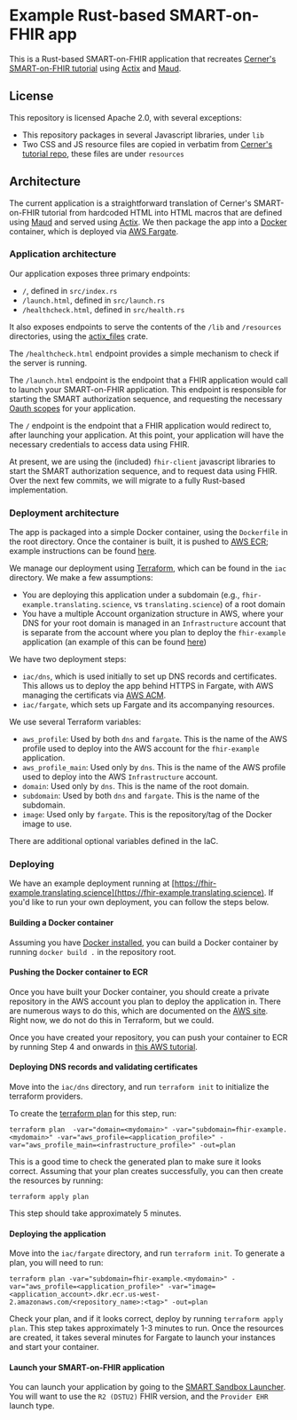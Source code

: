 # Example Rust-based SMART-on-FHIR app

This is a Rust-based SMART-on-FHIR application that recreates [Cerner's SMART-on-FHIR tutorial](https://engineering.cerner.com/smart-on-fhir-tutorial/#standalone-app-launch-for-patient-access-workflow)
using [Actix](https://actix.rs) and [Maud](https://maud.lambda.xyz).

## License

This repository is licensed Apache 2.0, with several exceptions:

* This repository packages in several Javascript libraries, under `lib`
* Two CSS and JS resource files are copied in verbatim from [Cerner's tutorial repo](https://github.com/cerner/smart-on-fhir-tutorial/tree/gh-pages),
  these files are under `resources`

## Architecture

The current application is a straightforward translation of Cerner's SMART-on-FHIR tutorial from hardcoded HTML into
HTML macros that are defined using [Maud](https://maud.lambda.xyz) and served using [Actix](https://actix.rs).
We then package the app into a [Docker](https://docker.com) container, which is deployed via
[AWS Fargate](https://aws.amazon.com/fargate/).

### Application architecture

Our application exposes three primary endpoints:

* `/`, defined in `src/index.rs`
* `/launch.html`, defined in `src/launch.rs`
* `/healthcheck.html`, defined in `src/health.rs`

It also exposes endpoints to serve the contents of the `/lib` and `/resources` directories,
using the [actix_files](https://docs.rs/actix-files/latest/actix_files/) crate.

The `/healthcheck.html` endpoint provides a simple mechanism to check if the server is running.

The `/launch.html` endpoint is the endpoint that a FHIR application would call to launch your
SMART-on-FHIR application. This endpoint is responsible for starting the SMART authorization
sequence, and requesting the necessary [Oauth scopes](https://build.fhir.org/ig/HL7/smart-app-launch/scopes-and-launch-context.html)
for your application.

The `/` endpoint is the endpoint that a FHIR application would redirect to, after launching your
application. At this point, your application will have the necessary credentials to access data
using FHIR.

At present, we are using the (included) `fhir-client` javascript libraries to start the SMART
authorization sequence, and to request data using FHIR. Over the next few commits, we will migrate
to a fully Rust-based implementation.

### Deployment architecture

The app is packaged into a simple Docker container, using the `Dockerfile` in the root directory.
Once the container is built, it is pushed to [AWS ECR](https://aws.amazon.com/ecr/);
example instructions can be found [here](https://docs.aws.amazon.com/AmazonECR/latest/userguide/getting-started-cli.html).

We manage our deployment using [Terraform](http://terraform.io/docs/providers/aws/r/route53_record.html),
which can be found in the `iac` directory. We make a few assumptions:

* You are deploying this application under a subdomain (e.g., `fhir-example.translating.science`, vs
  `translating.science`) of a root domain
* You have a multiple Account organization structure in AWS, where your DNS for your root domain
  is managed in an `Infrastructure` account that is separate from the account where you plan to
  deploy the `fhir-example` application (an example of this can be found [here](https://aws.amazon.com/blogs/mt/scale-multi-account-architecture-aws-network-firewall-and-aws-control-tower/))

We have two deployment steps:

* `iac/dns`, which is used initially to set up DNS records and certificates. This allows us to
  deploy the app behind HTTPS in Fargate, with AWS managing the certificats via [AWS ACM](https://aws.amazon.com/certificate-manager/).
* `iac/fargate`, which sets up Fargate and its accompanying resources.

We use several Terraform variables:

* `aws_profile`: Used by both `dns` and `fargate`. This is the name of the AWS profile used to
  deploy into the AWS account for the `fhir-example` application.
* `aws_profile_main`: Used only by `dns`. This is the name of the AWS profile used to deploy
  into the AWS `Infrastructure` account.
* `domain`: Used only by `dns`. This is the name of the root domain.
* `subdomain`: Used by both `dns` and `fargate`. This is the name of the subdomain.
* `image`: Used only by `fargate`. This is the repository/tag of the Docker image to use.

There are additional optional variables defined in the IaC.

### Deploying

We have an example deployment running at [https://fhir-example.translating.science](https://fhir-example.translating.science).
If you'd like to run your own deployment, you can follow the steps below.

#### Building a Docker container

Assuming you have [Docker installed](https://docs.docker.com/engine/install/), you can
build a Docker container by running `docker build .` in the repository root.

#### Pushing the Docker container to ECR

Once you have built your Docker container, you should create a private repository in the
AWS account you plan to deploy the application in. There are numerous ways to do this,
which are documented on the [AWS site](https://docs.aws.amazon.com/AmazonECR/latest/userguide/repository-create.html). Right now, we do not do this in Terraform, but we could.

Once you have created your repository, you can push your container to ECR by running
Step 4 and onwards in [this AWS tutorial](https://docs.aws.amazon.com/AmazonECR/latest/userguide/getting-started-cli.html).

#### Deploying DNS records and validating certificates

Move into the `iac/dns` directory, and run `terraform init` to initialize the terraform
providers.

To create the [terraform plan](https://developer.hashicorp.com/terraform/tutorials/cli/plan) for this step, run:

```
terraform plan  -var="domain=<mydomain>" -var="subdomain=fhir-example.<mydomain>" -var="aws_profile=<application_profile>" -var="aws_profile_main=<infrastructure_profile>" -out=plan
```

This is a good time to check the generated plan to make sure it looks correct. Assuming
that your plan creates successfully, you can then create the resources by running:

```
terraform apply plan
```

This step should take approximately 5 minutes.

#### Deploying the application

Move into the `iac/fargate` directory, and run `terraform init`. To generate a plan, you
will need to run:

```
terraform plan -var="subdomain=fhir-example.<mydomain>" -var="aws_profile=<application_profile>" -var="image=<application_account>.dkr.ecr.us-west-2.amazonaws.com/<repository_name>:<tag>" -out=plan
```

Check your plan, and if it looks correct, deploy by running `terraform apply plan`.
This step takes approximately 1-3 minutes to run. Once the resources are created, it takes
several minutes for Fargate to launch your instances and start your container.

#### Launch your SMART-on-FHIR application

You can launch your application by going to the [SMART Sandbox Launcher](https://launch.smarthealthit.org/). You will want to use the `R2 (DSTU2)` FHIR version, and the `Provider EHR` launch type.
